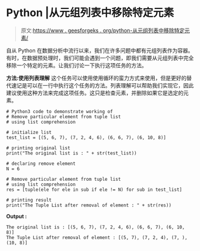 # Python |从元组列表中移除特定元素

> 原文:[https://www . geesforgeks . org/python-从元组列表中移除特定元素/](https://www.geeksforgeeks.org/python-remove-particular-element-from-tuple-list/)

自从 Python 在数据分析中流行以来，我们在许多问题中都有元组列表作为容器。有时，在数据预处理时，我们可能会遇到一个问题，即我们需要从元组列表中完全移除一个特定的元素。让我们讨论一下执行这项任务的方法。

**方法:使用列表理解**
这个任务可以使用使用循环的蛮力方式来使用，但是更好的替代速记是可以在一行中执行这个任务的方法。列表理解可以帮助我们实现它，因此建议使用这种方法来完成这项任务。这只是检查元素，并删除如果它是选定的元素。

```
# Python3 code to demonstrate working of
# Remove particular element from tuple list
# using list comprehension

# initialize list
test_list = [(5, 6, 7), (7, 2, 4, 6), (6, 6, 7), (6, 10, 8)]

# printing original list
print("The original list is : " + str(test_list))

# declaring remove element
N = 6

# Remove particular element from tuple list
# using list comprehension
res = [tuple(ele for ele in sub if ele != N) for sub in test_list]

# printing result
print("The Tuple List after removal of element : " + str(res))
```

**Output :**

```
The original list is : [(5, 6, 7), (7, 2, 4, 6), (6, 6, 7), (6, 10, 8)]
The Tuple List after removal of element : [(5, 7), (7, 2, 4), (7, ), (10, 8)]

```